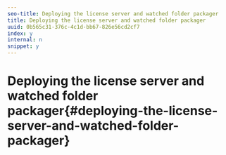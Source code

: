 ```yaml
---
seo-title: Deploying the license server and watched folder packager
title: Deploying the license server and watched folder packager
uuid: 0b565c31-376c-4c1d-bb67-826e56cd2cf7
index: y
internal: n
snippet: y
---
```


# Deploying the license server and watched folder packager{#deploying-the-license-server-and-watched-folder-packager}

